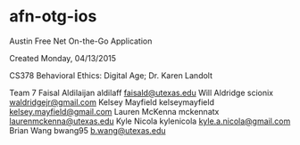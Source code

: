 # afn-otg-ios
Austin Free Net On-the-Go Application

Created Monday, 04/13/2015

CS378 Behavioral Ethics: Digital Age; Dr. Karen Landolt

Team 7
Faisal Aldilaijan	aldilaff	faisald@utexas.edu
Will Aldridge		scionix		waldridgejr@gmail.com
Kelsey Mayfield		kelseymayfield	kelsey.mayfield@gmail.com
Lauren McKenna		mckennatx	laurenmckenna@utexas.edu
Kyle Nicola		kylenicola 	kyle.a.nicola@gmail.com
Brian Wang		bwang95		b.wang@utexas.edu
